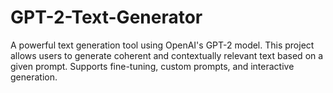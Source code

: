 # GPT-2-Text-Generator
A powerful text generation tool using OpenAI's GPT-2 model. This project allows users to generate coherent and contextually relevant text based on a given prompt. Supports fine-tuning, custom prompts, and interactive generation.
